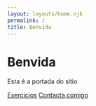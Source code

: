 ```yaml
---
layout: layouts/home.njk
permalink: /
title: Benvida
---
```


# Benvida

Esta é a portada do sitio

[Exercicios](/exercicios)
[Contacta comigo](/contacto)
